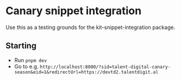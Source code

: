# Canary snippet integration

Use this as a testing grounds for the kit-snippet-integration package.

## Starting

- Run `pnpm dev`
- Go to e.g. `http://localhost:8080/?sid=talent-digital-canary-season&eid=1&redirectUrl=https://devtd2.talentdigit.al`
